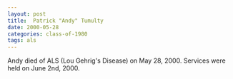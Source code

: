 ```yaml
---
layout: post
title:  Patrick "Andy" Tumulty
date: 2000-05-28
categories: class-of-1980
tags: als
---
```


Andy died of ALS (Lou Gehrig's Disease) on May 28, 2000. Services were held on June 2nd, 2000.


